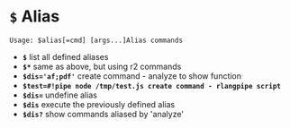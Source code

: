 <!-- TITLE: $ Alias -->
#  `$` Alias


```text
Usage: $alias[=cmd] [args...]Alias commands
```

- **`$`** list all defined aliases
- **`$*`** same as above, but using r2 commands
- **`$dis='af;pdf'`** create command - analyze to show function
- **`$test=#!pipe node /tmp/test.js create command - rlangpipe script`**
- **`$dis=`** undefine alias
- **`$dis`** execute the previously defined alias
- **`$dis?`** show commands aliased by 'analyze'